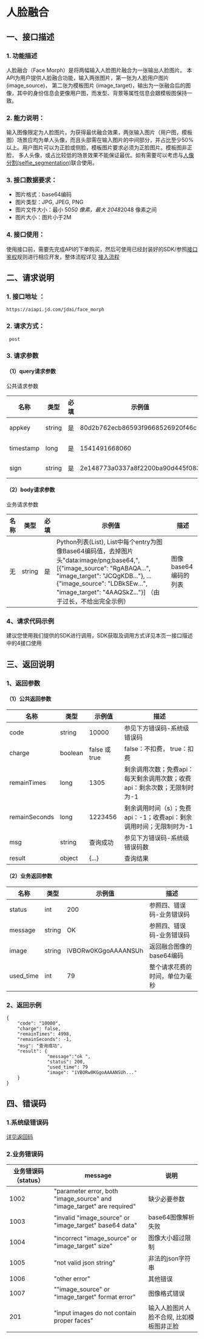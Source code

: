 # 人脸融合

## 一、接口描述

### 1. 功能描述

人脸融合（Face Morph）是将两幅输入人脸图片融合为一张输出人脸图片。 本API为用户提供人脸融合功能，输入两张图片，第一张为人脸用户图片(image_source)， 第二张为模板图片 (image_target)，输出为一张融合后的图像，其中的身份信息会更像用户图，而发型、背景等属性信息会跟模板图保持一致。

### 2. 能力说明：

输入图像限定为人脸图片。为获得最优融合效果，两张输入图片（用户图，模板图）场景应均为单人头像，而且头部需在输入图片的中间部分，并占比至少50%以上。用户图片可以为正脸或侧脸，模板图片要求必须为正脸图片。模板图非正脸， 多人头像，或占比较低的场景效果不能保证最优。如有需要可以考虑与[人像分割(selfie_segmentation)](https://git.jd.com/doc-neuhub/api-docs/blob/master/image/selfie_segmentation.md)联合使用。

### 3. 接口数据要求：

- 图片格式：base64编码
- 图片类型：JPG, JPEG, PNG
- 图片文件大小：最小 50*50 像素，最大 2048*2048 像素之间
- 图片大小：图片小于2M

### 4. 接口使用：

使用接口前，需要先完成API的下单购买，然后可使用已经封装好的SDK/参照[接口鉴权](https://aidoc.jd.com/user/auth.html)规则进行相应开发，整体流程详见 [接入流程](https://aidoc.jd.com/user/flow.html)

## 二、请求说明

### 1. 接口地址 ：

```
https://aiapi.jd.com/jdai/face_morph
```

### 2. 请求方式：

```
 post
```

### 3. 请求参数

#### （1）query请求参数

公共请求参数

| 名称      | 类型   | 必填 | 示例值                           | 描述                                           |
| --------- | ------ | ---- | -------------------------------- | ---------------------------------------------- |
| appkey    | string | 是   | 80d2b762ecb86593f9668526920f46c  | 您的appkey，可在买家中心控制台中获             |
| timestamp | long   | 是   | 1541491668060                    | 请求的时间戳，精确到毫秒，timestamp有效期5分钟 |
| sign      | string | 是   | 2e148773a0337a8f2200ba90d445f083 | 签名，根据规则MD5(sectetkey+timestamp)         |

#### （2）body请求参数

业务请求参数

| 名称 | 类型   | 必填 | 示例值                                                       | 描述                 |
| ---- | ------ | ---- | ------------------------------------------------------------ | -------------------- |
| 无   | string | 是   | Python列表(List), List中每个entry为图像Base64编码值，去掉图片头"data:image/png;base64,", [{"image_source": "RgABAQA...", "image_target": "JCQgKDB..."}, ...{"image_source": "LDBkSEw...", "image_target": "4AAQSkZ..."}] （由于过长，不给出完全示例） | 图像base64编码的列表 |

### 4、请求代码示例

建议您使用我们提供的SDK进行调用，SDK获取及调用方式详见本页一接口描述中的4接口使用

## 三、返回说明

### 1、返回参数

#### （1）公共返回参数

| 名称          | 类型    | 示例值        | 描述                                                         |
| ------------- | ------- | ------------- | ------------------------------------------------------------ |
| code          | string  | 10000         | 参见下方错误码-系统级错误码                                  |
| charge        | boolean | false 或 true | false：不扣费， true：扣费                                   |
| remainTimes   | long    | 1305          | 剩余调用次数；免费api：每天剩余调用次数；收费api：剩余次数；无限制时为-1 |
| remainSeconds | long    | 1223456       | 剩余调用时间（s）；免费api：-1；收费api：剩余调用时间；无限制时为-1 |
| msg           | string  | 查询成功      | 参见下方错误码-系统级错误码数                                |
| result        | object  | {...}         | 查询结果                                                     |

#### （2）业务返回参数

| 名称      | 类型   | 示例值              | 描述                           |
| --------- | ------ | ------------------- | ------------------------------ |
| status    | int    | 200                 | 参照四、错误码-业务错误码      |
| message   | string | OK                  | 参照四、错误码-业务错误码      |
| image     | string | iVBORw0KGgoAAAANSUh | 返回融合图像的base64编码       |
| used_time | int    | 79                  | 整个请求花费的时间，单位为毫秒 |

### 2、返回示例

```
{
    "code": "10000",
    "charge": false,
    "remainTimes": 4998,
    "remainSeconds": -1,
    "msg": "查询成功",
    "result": {
               "message":"ok ",
               "status": 200,
               "used_time": 79 
               "image": "iVBORw0KGgoAAAANSUh..."
    }
}
```

## 四、错误码

### 1.系统级错误码

[详见返回码](https://aidoc.jd.com/user/returncode.html)

### 2.业务错误码

| 业务错误码（status） | message                                                      | 说明                                     |
| -------------------- | ------------------------------------------------------------ | ---------------------------------------- |
| 1002                 | "parameter error, both \"image_source\" and \"image_target\" are required" | 缺少必要参数                             |
| 1003                 | "invalid \"image_source\" or \"image_target\" base64 data"   | base64图像解析失败                       |
| 1004                 | "incorrect \"image_source\" or \"image_target\" size"        | 图像大小超过限制                         |
| 1005                 | "not valid json string"                                      | 非法的json字符串                         |
| 1006                 | "other error"                                                | 其他错误                                 |
| 1007                 | "\"image_source\" or \"image_target\" format error"          | 图像格式错误                             |
| 201                  | "input images do not contain proper faces"                   | 输入人脸图片人脸不合规, 比如模板图非正脸 |